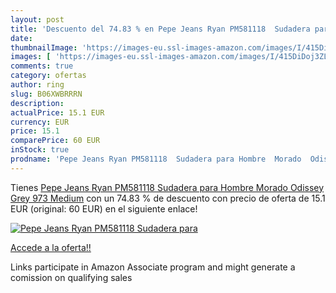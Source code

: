 ```yaml
---
layout: post
title: 'Descuento del 74.83 % en Pepe Jeans Ryan PM581118  Sudadera para '
date: 
thumbnailImage: 'https://images-eu.ssl-images-amazon.com/images/I/415DiDoj3ZL._SL200_.jpg'
images: [ 'https://images-eu.ssl-images-amazon.com/images/I/415DiDoj3ZL._SL200_.jpg' ]
comments: true
category: ofertas
author: ring
slug: B06XWBRRRN
description:
actualPrice: 15.1 EUR
currency: EUR
price: 15.1
comparePrice: 60 EUR
inStock: true
prodname: 'Pepe Jeans Ryan PM581118  Sudadera para Hombre  Morado  Odissey Grey 973  Medium'
---
```


Tienes [Pepe Jeans Ryan PM581118  Sudadera para Hombre  Morado  Odissey Grey 973  Medium](https://www.amazon.es/dp/B06XWBRRRN/?tag=tolees-21) con un 74.83 % de descuento con precio de oferta de 15.1 EUR (original: 60 EUR) en el siguiente enlace!

[![Pepe Jeans Ryan PM581118  Sudadera para ](https://images-eu.ssl-images-amazon.com/images/I/415DiDoj3ZL._SL200_.jpg)](https://www.amazon.es/dp/B06XWBRRRN/?tag=tolees-21)

[Accede a la oferta!!](https://www.amazon.es/dp/B06XWBRRRN/?tag=tolees-21)

Links participate in Amazon Associate program and might generate a comission on qualifying sales


